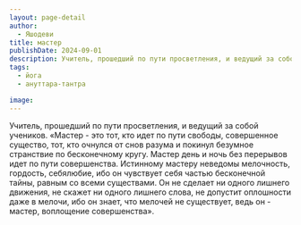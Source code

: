 ```yaml
---
layout: page-detail
author:
  - Яшодеви
title: мастер
publishDate: 2024-09-01
description: Учитель, прошедший по пути просветления, и ведущий за собой учеников.
tags:
  - йога
  - ануттара-тантра

image: 
---
```


Учитель, прошедший по пути просветления, и ведущий за собой учеников.
 «Мастер - это тот, кто идет по пути свободы, совершенное существо, тот, кто очнулся от снов разума и покинул безумное странствие по бесконечному кругу. Мастер день и ночь без перерывов идет по пути совершенства. Истинному мастеру неведомы мелочность, гордость, себялюбие, ибо он чувствует себя частью бесконечной тайны, равным со всеми существами. Он не сделает ни одного лишнего движения, не скажет ни одного лишнего слова, не допустит оплошности даже в мелочи, ибо он знает, что мелочей не существует, ведь он - мастер, воплощение совершенства».

